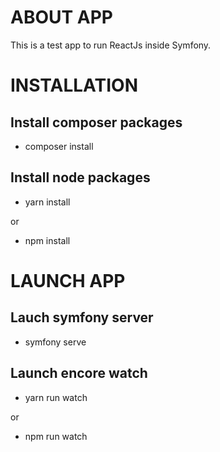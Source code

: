 # ABOUT APP

This is a test app to run ReactJs inside Symfony.

# INSTALLATION

## Install composer packages
- composer install

## Install node packages
- yarn install

or

- npm install

# LAUNCH APP

## Lauch symfony server

- symfony serve

## Launch encore watch

- yarn run watch

or 

- npm run watch